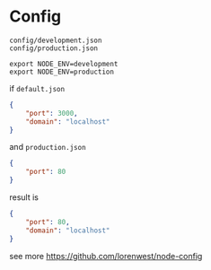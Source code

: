 # Config

```
config/development.json
config/production.json
```

```
export NODE_ENV=development
export NODE_ENV=production
```

if `default.json`

```json
{
    "port": 3000,
    "domain": "localhost"
}
```

and `production.json`

```json
{
    "port": 80
}
```

result is

```json
{
    "port": 80,
    "domain": "localhost"
}
```

see more <https://github.com/lorenwest/node-config>